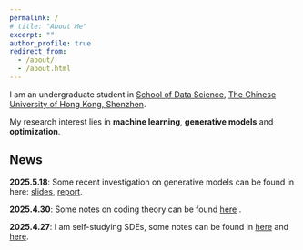 ```yaml
---
permalink: /
# title: "About Me"
excerpt: ""
author_profile: true
redirect_from: 
  - /about/
  - /about.html
---
```


<p>I am an undergraduate student in <a href="https://sds.cuhk.edu.cn/en">School of Data Science</a>, <a href="https://www.cuhk.edu.cn/en">The Chinese University of Hong Kong, Shenzhen</a>.</p>

<p>My research interest lies in <strong>machine learning</strong>, <strong>generative models</strong> and <strong>optimization</strong>.</p>

## News
<p><strong>2025.5.18</strong>: Some recent investigation on generative models can be found in here: <a href="https://github.com/YaoSiqi2003">slides</a>, <a href="https://github.com/YaoSiqi2003">report</a>.</p>


<p><strong>2025.4.30</strong>: Some notes on coding theory can be found <a href="https://github.com/YaoSiqi2003/Notes-on-coding-theory">here</a> .</p>




<p><strong>2025.4.27</strong>: I am self-studying SDEs, some notes can be found in <a href="https://github.com/YaoSiqi2003/Notes-on-SDE">here</a> and <a href="https://github.com/YaoSiqi2003/Notes-on-Fokker-Planck-Equation">here</a>.</p>

